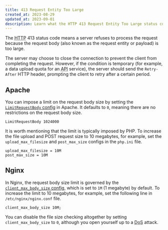 ```yaml
---
title: 413 Request Entity Too Large
created_at: 2023-08-29
updated_at: 2023-09-01
description: Learn what the HTTP 413 Request Entity Too Large status code means, when it happens, and how to work around it in Apache and Nginx.
---
```


The <abbr title="Hypertext Transfer Protocol">HTTP</abbr> 413 status code means a server refuses to process the request because the request body (also known as the request entity or payload) is too large.

The server may choose to close the connection to prevent the client from completing the request. However, if the condition is temporary (for example, a data upload quota for an <abbr title="Application Programming Interface">API</abbr> service), the server should send the `Retry-After` HTTP header, prompting the client to retry after a certain period.

## Apache

You can impose a limit on the request body size by setting the <a href="https://httpd.apache.org/docs/current/mod/core.html#limitrequestbody" target="_blank" rel="noopener">`LimitRequestBody` config</a> in Apache. It defaults to `0`, meaning there are no restrictions on the request body size.

    LimitRequestBody 1024000

It is worth mentioning that the limit is typically imposed by PHP. To increase the file upload and POST request size to 10 megabytes, for example, set the `upload_max_filesize` and `post_max_size` configs in the `php.ini` file.

    upload_max_filesize = 10M
    post_max_size = 10M

## Nginx

In Nginx, the request body size limit is governed by the <a href="https://nginx.org/en/docs/http/ngx_http_core_module.html#client_max_body_size" target="_blank" rel="noopener">`client_max_body_size` config</a>, which is set to `1M` (1 megabyte) by default. To increase the limit to 10 megabytes, for example, set the following line in `/etc/nginx/nginx.conf` file.

    client_max_body_size 10M;

You can disable the file size checking altogether by setting `client_max_body_size` to `0`, although you open yourself up to a <abbr title="Denial of Service">DoS</abbr> attack.
